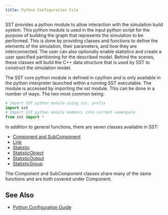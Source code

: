 ```yaml
---
title: Python Configuration File
---
```


<!---
SAND2022-6843 O
Source: sst-documentation/manuals/python
--->

SST provides a python module to allow interaction with the simulation build system. This python module is used in the input python script for the purpose of building the graph that represents the simulation to be performed. This is done by providing classes and functions to define the elements of the simulation, their parameters, and how they are interconnected. The user can also optionally enable statistics and create a user specified partitioning for the described model. Behind the scenes, these classes will build the C\+\+ data structure that is used by SST to construct the simulation model. 

The SST core python module is defined in cpython and is only available in the python interpreter launched within a running SST executable. The module is accessed by importing the sst module. This can be done in a number of ways. The two most common being: 


```py
# Import SST python module using sst. prefix
import sst
# Import SST python module members into current namespace
from sst import *
```

In addition to general functions, there are seven classes available in SST: 
* [Component and SubComponent](config/component/classes)
* [Link](config/link)
* [Statistic](config/stats/overview)
* [StatisticObject](config/stats/object/statisticObject)
* [StatisticOutput](config/stats/output/statisticOutput)
* [StatisticGroup](config/stats/group/statisticGroup)

The Component and SubComponent classes share many of the same functions and are both covered under Component.

## See Also
- [Python Configuration Guide](guides/configuration/pythonConfigGuide)
